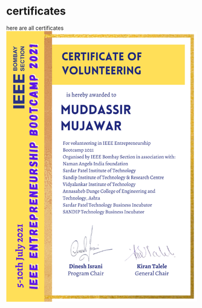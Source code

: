 # certificates
here are all certificates 
![alt text](https://github.com/muddassirmujawar/certificates/blob/main/ieee.jpg)
